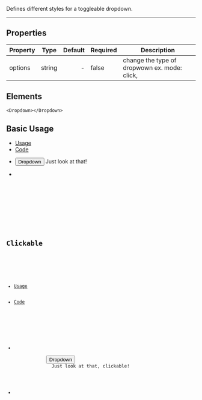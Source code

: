 Defines different styles for a toggleable dropdown.

-------------


## Properties

| Property     | Type          | Default | Required | Description |
| --------     |:-------------:| -------:| -------- | ----------- |
| options      | string        |    -    | false    | change the type of dropwown ex. mode: click, |


## Elements

``` tsx
<Dropdown></Dropdown>
```

## Basic Usage

<div>
    <ul uk-tab="">
        <li className="uk-active"><a href="#">Usage</a></li>
        <li><a href="#">Code</a></li>
    </ul>
    <ul className="uk-switcher">
        <li>
          <Container>
            <Button>Dropdown</Button>
            <Dropdown>Just look at that!</Dropdown>
          </Container>
        </li>
        <li>
            <pre>
                <Code code='<Container>
                              <Button>Dropdown</Button>
                              <Dropdown>Just look at that!</Dropdown>
                            </Container>'
                />
            </pre>
        </li>
    </ul>
</div>

## Clickable

<div>
    <ul uk-tab="">
        <li className="uk-active"><a href="#">Usage</a></li>
        <li><a href="#">Code</a></li>
    </ul>
    <ul className="uk-switcher">
        <li>
          <Container>
            <Button>Dropdown</Button>
              <Dropdown options="mode: click">Just look at that, clickable!</Dropdown>
          </Container>
        </li>
        <li>
            <pre>
                <Code code='<Container>
                              <Button>Dropdown</Button>
                                <Dropdown>Just look at that clickable!</Dropdown>
                            </Container>'
                />
            </pre>
        </li>
    </ul>
</div>
